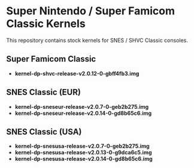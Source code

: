 # Super Nintendo / Super Famicom Classic Kernels

This repository contains stock kernels for SNES / SHVC Classic consoles.

## Super Famicom Classic
- **kernel-dp-shvc-release-v2.0.12-0-gbff4fb3.img**

## SNES Classic (EUR)
- **kernel-dp-sneseur-release-v2.0.7-0-geb2b275.img**
- **kernel-dp-sneseur-release-v2.0.14-0-gd8b65c6.img**

## SNES Classic (USA)
- **kernel-dp-snesusa-release-v2.0.7-0-geb2b275.img**
- **kernel-dp-snesusa-release-v2.0.13-0-g9dca6c5.img**
- **kernel-dp-snesusa-release-v2.0.14-0-gd8b65c6.img**

